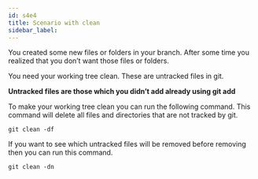 ```yaml
---
id: s4e4
title: Scenario with clean
sidebar_label:
---
```



You created some new files or folders in your branch. After some time you realized that you don’t want those files or folders.

You need your working tree clean. These are untracked files in git.

**Untracked files are those which you didn’t add already using git add**

To make your working tree clean you can run the following command. This command will delete all files and directories that are not tracked by git.

`git clean -df`

If you want to see which untracked files will be removed before removing then you can run this command.

`git clean -dn`
